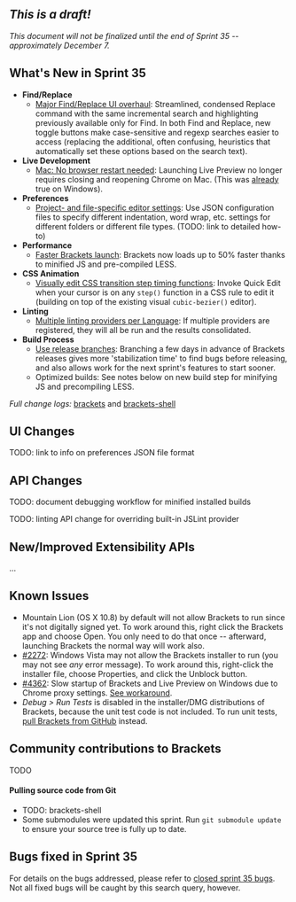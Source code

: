 _This is a draft!_
--------------------
_This document will not be finalized until the end of Sprint 35 -- approximately December 7._

What's New in Sprint 35
-----------------------
* **Find/Replace**
    * [Major Find/Replace UI overhaul](https://trello.com/c/pQb32zjf/1072-3-find-replace-ui-cleanup): Streamlined, condensed Replace command with the same incremental search and highlighting previously available only for Find. In both Find and Replace, new toggle buttons make case-sensitive and regexp searches easier to access (replacing the additional, often confusing, heuristics that automatically set these options based on the search text).
* **Live Development**
    * [Mac: No browser restart needed](https://github.com/adobe/brackets-shell/pull/359): Launching Live Preview no longer requires closing and reopening Chrome on Mac. (This was [already](https://github.com/adobe/brackets/wiki/Release-Notes:-Sprint-25) true on Windows).
* **Preferences**
    * [Project- and file-specific editor settings](https://trello.com/c/kqFFDqhR/523-3-infrastructure-for-project-file-scoped-preferences): Use JSON configuration files to specify different indentation, word wrap, etc. settings for different folders or different file types. (TODO: link to detailed how-to)
* **Performance**
    * [Faster Brackets launch](https://github.com/adobe/brackets/pull/5776): Brackets now loads up to 50% faster thanks to minified JS and pre-compiled LESS.
* **CSS Animation**
    * [Visually edit CSS transition step timing functions](https://github.com/adobe/brackets/pull/5799): Invoke Quick Edit when your cursor is on any `step()` function in a CSS rule to edit it (building on top of the existing visual `cubic-bezier()` editor).
* **Linting**
    * [Multiple linting providers per Language](https://github.com/adobe/brackets/pull/5235): If multiple providers are registered, they will all be run and the results consolidated.
* **Build Process**
    * [Use release branches](https://trello.com/c/nOXlN0yd/1069-1-infrastructure-support-for-release-timing): Branching a few days in advance of Brackets releases gives more 'stabilization time' to find bugs before releasing, and also allows work for the next sprint's features to start sooner.
    * Optimized builds: See notes below on new build step for minifying JS and precompiling LESS.

_Full change logs:_ [brackets](https://github.com/adobe/brackets/compare/sprint-34...sprint-35#commits_bucket) and [brackets-shell](https://github.com/adobe/brackets-shell/compare/sprint-34...sprint-35#commits_bucket)


UI Changes
----------
TODO: link to info on preferences JSON file format

API Changes
-----------
TODO: document debugging workflow for minified installed builds

TODO: linting API change for overriding built-in JSLint provider

New/Improved Extensibility APIs
-------------------------------
...

Known Issues
------------
* Mountain Lion (OS X 10.8) by default will not allow Brackets to run since it's not digitally signed yet. To work around this, right click the Brackets app and choose Open. You only need to do that once -- afterward, launching Brackets the normal way will work also.
* [#2272](https://github.com/adobe/brackets/issues/2272): Windows Vista may not allow the Brackets installer to run (you may not see _any_ error message). To work around this, right-click the installer file, choose Properties, and click the Unblock button.
* [#4362](https://github.com/adobe/brackets/issues/4362): Slow startup of Brackets and Live Preview on Windows due to Chrome proxy settings. [See workaround](https://support.google.com/chrome/answer/106010?hl=en).
* _Debug > Run Tests_ is disabled in the installer/DMG distributions of Brackets, because the unit test code is not included. To run unit tests, [pull Brackets from GitHub](https://github.com/adobe/brackets/wiki/How-to-Hack-on-Brackets#wiki-getcode) instead.


Community contributions to Brackets
-----------------------------------
TODO

#### Pulling source code from Git
* TODO: brackets-shell
* Some submodules were updated this sprint. Run `git submodule update` to ensure your source tree is fully up to date.

Bugs fixed in Sprint 35
-----------------------
For details on the bugs addressed, please refer to [closed sprint 35 bugs](https://github.com/adobe/brackets/issues?labels=&milestone=22&state=closed). Not all fixed bugs will be caught by this search query, however.